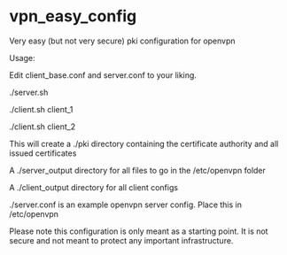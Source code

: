 # vpn_easy_config
Very easy (but not very secure) pki configuration for openvpn

Usage:

Edit client_base.conf and server.conf to your liking.

./server.sh 

./client.sh client_1

./client.sh client_2


This will create a ./pki directory containing the certificate authority and all issued certificates

A ./server_output directory for all files to go in the /etc/openvpn folder

A ./client_output directory for all client configs

./server.conf is an example openvpn server config. Place this in /etc/openvpn

Please note this configuration is only meant as a starting point. It is not secure and not meant to protect any important infrastructure.
